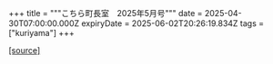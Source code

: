 +++
title = """こちら町長室　2025年5月号"""
date = 2025-04-30T07:00:00.000Z
expiryDate = 2025-06-02T20:26:19.834Z
tags = ["kuriyama"]
+++


[[source]](https://www.town.kuriyama.hokkaido.jp/site/mayor/31703.html)
